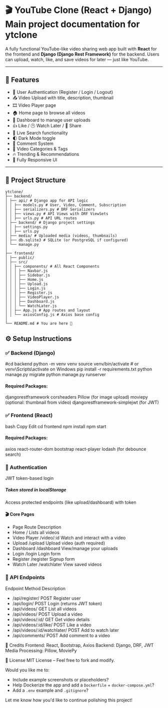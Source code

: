 # 🎬 YouTube Clone (React + Django) Main project documentation for ytclone

A fully functional YouTube-like video sharing web app built with **React** for the frontend and **Django (Django Rest Framework)** for the backend. Users can upload, watch, like, and save videos for later — just like YouTube.

---

## 🚀 Features

- 🔐 User Authentication (Register / Login / Logout)
- 📤 Video Upload with title, description, thumbnail
- 🎞️ Video Player page
- 🏠 Home page to browse all videos
- 👤 Dashboard to manage user uploads
- 👍 Like / 🕒 Watch Later / 🔗 Share
- 🔎 Live Search functionality
- 🌓 Dark Mode toggle
- 💬 Comment System
- 📂 Video Categories & Tags
- 🔥 Trending & Recommendations
- 📱 Fully Responsive UI

---

## 🧱 Project Structure
```
ytclone/
├── backend/
│ ├── api/ # Django app for API logic
│ │ ├── models.py # User, Video, Comment, Subscription
│ │ ├── serializers.py # DRF Serializers
│ │ ├── views.py # API Views with DRF ViewSets
│ │ ├── urls.py # API URL routes
│ ├── backend/ # Django project settings
│ │ ├── settings.py
│ │ ├── urls.py
│ ├── media/ # Uploaded media (videos, thumbnails)
│ ├── db.sqlite3 # SQLite (or PostgreSQL if configured)
│ └── manage.py
│
├── frontend/
│ ├── public/
│ ├── src/
│ │ ├── components/ # All React Components
│ │ │ ├── Navbar.js
│ │ │ ├── Sidebar.js
│ │ │ ├── Home.js
│ │ │ ├── Upload.js
│ │ │ ├── Login.js
│ │ │ ├── Register.js
│ │ │ ├── VideoPlayer.js
│ │ │ ├── Dashboard.js
│ │ │ └── WatchLater.js
│ │ ├── App.js # App routes and layout
│ │ └── axiosConfig.js # Axios base config
│
└── README.md # You are here 👋
```

## ⚙️ Setup Instructions

### ✅ Backend (Django)
#cd backend
python -m venv venv
source venv/bin/activate  # or venv\Scripts\activate on Windows
pip install -r requirements.txt
python manage.py migrate
python manage.py runserver

#### Required Packages:
djangorestframework
corsheaders
Pillow (for image upload)
moviepy (optional: thumbnail from video)
djangorestframework-simplejwt (for JWT)

### ✅ Frontend (React)
bash
Copy
Edit
cd frontend
npm install
npm start

#### Required Packages:
axios
react-router-dom
bootstrap
react-player
lodash (for debounce search)

### 🔐 Authentication
JWT token-based login

##### Token stored in localStorage
Access protected endpoints (like upload/dashboard) with token

#### 🎬 Core Pages
 - Page	Route	Description
- Home	/	Lists all videos
- Video Player	/video/:id	Watch and interact with a video
- Upload	/upload	Upload video (auth required)
- Dashboard	/dashboard	View/manage your uploads
- Login	/login	Login form
- Register	/register	Signup form
- Watch Later	/watchlater	View saved videos

### 🔄 API Endpoints
Endpoint	Method	Description
- /api/register/	POST	Register user
- /api/login/	POST	Login (returns JWT token)
- /api/videos/	GET	List all videos
- /api/videos/	POST	Upload a video
- /api/videos/:id/	GET	Get video details
- /api/videos/:id/like/	POST	Like a video
- /api/videos/:id/watchlater/	POST	Add to watch later
- /api/comments/	POST	Add comment to a video

🧠 Credits
Frontend: React, Bootstrap, Axios
Backend: Django, DRF, JWT
Media Processing: Pillow, MoviePy

📄 License
MIT License – Feel free to fork and modify.

Would you like me to:
- Include example screenshots or placeholders?
- Help Dockerize the app and add a `Dockerfile` + `docker-compose.yml`?
- Add a `.env` example and `.gitignore`?

Let me know how you'd like to continue polishing this project!
